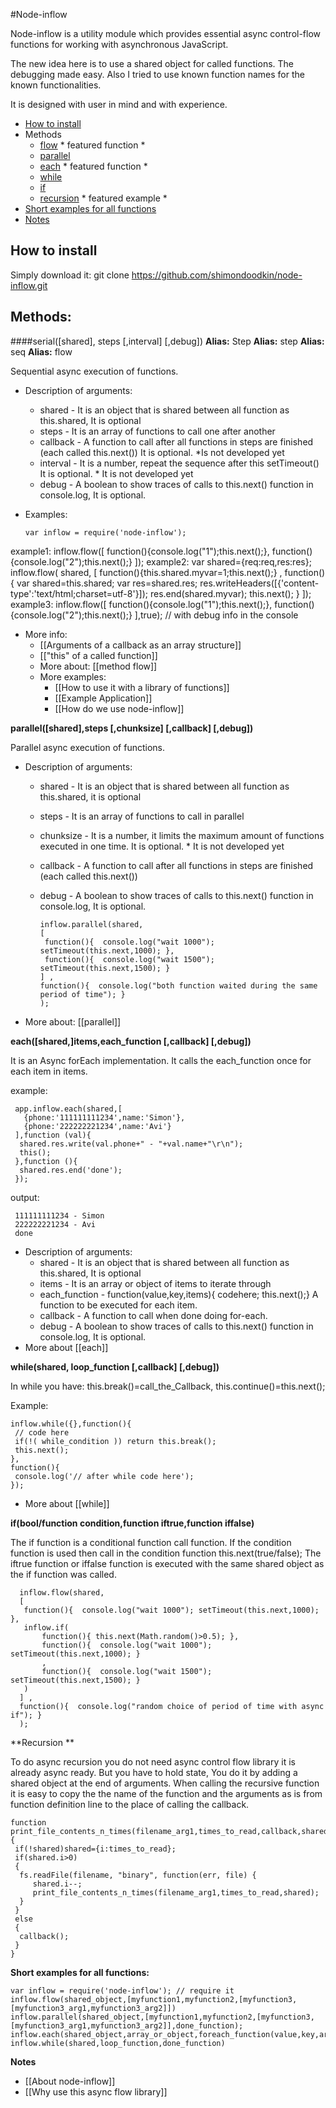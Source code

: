 #Node-inflow

Node-inflow is a utility module which provides essential async control-flow functions for working with asynchronous JavaScript.


The new idea here is to use a shared object for called functions. The debugging made easy. Also I tried to use known function names for the known functionalities.

It is designed with user in mind and with experience.

* [How to install](#install)
* Methods
  * [flow](#flow) * featured function *
  * [parallel](#parallel)
  * [each](#each) * featured function *
  * [while](#while)
  * [if](#if)
  * [recursion](#recursion) * featured example *
* [Short examples for all functions](#short)
* [Notes](#notes)

<a name="install" />

## How to install
Simply download it:
    git clone https://github.com/shimondoodkin/node-inflow.git

## Methods:

<a name="flow" />

####serial([shared], steps [,interval] [,debug])
__Alias:__  Step 
__Alias:__  step
__Alias:__  seq 
__Alias:__  flow

Sequential async execution of functions.

 * Description of arguments:
   * shared    - It is an object that is shared between all function as this.shared, It is optional
   * steps      - It is an array of functions to call one after another
   * callback  - A function to call after all functions in steps are finished (each called this.next())  It is optional. *Is not developed yet
   * interval    - It is a number, repeat the sequence after this setTimeout()  It is optional. * It is not developed yet
   * debug     - A boolean to show traces of calls to this.next() function in console.log, It is optional.

 * Examples:

       var inflow = require('node-inflow');
example1:
       inflow.flow([
         function(){console.log("1");this.next();},
         function(){console.log("2");this.next();}
       ]);
example2:
       var shared={req:req,res:res};
       inflow.flow(
        shared,
        [
         function(){this.shared.myvar=1;this.next();}
         ,
         function()
         {
          var shared=this.shared;
          var res=shared.res;
          res.writeHeaders([{'content-type':'text/html;charset=utf-8'}]);
          res.end(shared.myvar);
          this.next();
         }
       ]);
example3:
       inflow.flow([
         function(){console.log("1");this.next();},
         function(){console.log("2");this.next();}
       ],true); // with debug info in the console
 
 * More info:
   * [[Arguments of a callback as an array structure]]
   * [["this" of a called function]]
   * More about: [[method flow]]
   * More examples:
     * [[How to use it with a library of functions]]
     * [[Example Application]]
     * [[How do we use node-inflow]]

<a name="parallel" />

**parallel([shared],steps [,chunksize] [,callback] [,debug])**

Parallel async execution of functions.

 * Description of arguments:
   * shared      - It is an object that is shared between all function as this.shared, it is optional
   * steps        - It is an array of functions to call in parallel
   * chunksize -  It is a number, it limits the maximum amount of functions executed in one time.  It is optional. * It is not developed yet
   * callback    - A function to call after all functions in steps are finished (each called this.next())
   * debug       - A boolean to show traces of calls to this.next() function in console.log, It is optional.

         inflow.parallel(shared,
         [
          function(){  console.log("wait 1000"); setTimeout(this.next,1000); },
          function(){  console.log("wait 1500"); setTimeout(this.next,1500); }
         ] ,
         function(){  console.log("both function waited during the same period of time"); }
         );

* More about: [[parallel]]

<a name="each" />

**each([shared,]items,each_function [,callback] [,debug])**

It is an Async forEach implementation. It calls the each_function once for each item in items.



example:

     app.inflow.each(shared,[
       {phone:'111111111234',name:'Simon'},
       {phone:'222222221234',name:'Avi'}
     ],function (val){
      shared.res.write(val.phone+" - "+val.name+"\r\n");
      this();
     },function (){
      shared.res.end('done');
     });

output: 

     111111111234 - Simon
     222222221234 - Avi
     done

 * Description of arguments:
   * shared            - It is an object that is shared between all function as this.shared, It is optional
   * items              - It is an array or object of items to iterate through
   * each_function  - function(value,key,items){ codehere; this.next();} A function to be executed for each item.
   * callback          - A function to call when done doing for-each.
   * debug             - A boolean to show traces of calls to this.next() function in console.log, It is optional.
* More about [[each]]

<a name="while" />

**while(shared, loop_function [,callback] [,debug])**

In while you have:
    this.break()=call_the_Callback,
    this.continue()=this.next();

Example:
  
    inflow.while({},function(){
     // code here
     if(!( while_condition )) return this.break();
     this.next();
    },
    function(){
     console.log('// after while code here');
    });
  * More about [[while]]


<a name="if" />

**if(bool/function condition,function iftrue,function iffalse)**

The if function is a conditional function call function.
If the condition function is used then call in the condition function this.next(true/false);
The iftrue function or iffalse function is executed with the same shared object as the if function was called.

      inflow.flow(shared,
      [
       function(){  console.log("wait 1000"); setTimeout(this.next,1000); },
       inflow.if(
           function(){ this.next(Math.random()>0.5); },
           function(){  console.log("wait 1000"); setTimeout(this.next,1000); }
           ,
           function(){  console.log("wait 1500"); setTimeout(this.next,1500); }
       )
      ] ,
      function(){  console.log("random choice of period of time with async if"); }
      );


<a name="recursion" />

**Recursion **

To do async recursion you do not need async control flow library it is already async ready.
But you have to hold state, You do it by adding a shared object at the end of arguments.
When calling the recursive function it is easy to copy the the name of the function and the arguments as is from function definition line to the place of calling the callback.

    function print_file_contents_n_times(filename_arg1,times_to_read,callback,shared)
    {
     if(!shared)shared={i:times_to_read};
     if(shared.i>0)
     {
      fs.readFile(filename, "binary", function(err, file) {  
         shared.i--;
         print_file_contents_n_times(filename_arg1,times_to_read,shared);
      }
     }
     else
     {
      callback();
     }
    }

<a name="short" />

**Short examples for all functions:**

    var inflow = require('node-inflow'); // require it
    inflow.flow(shared_object,[myfunction1,myfunction2,[myfunction3,[myfunction3_arg1,myfunction3_arg2]])
    inflow.parallel(shared_object,[myfunction1,myfunction2,[myfunction3,[myfunction3_arg1,myfunction3_arg2]],done_function);
    inflow.each(shared_object,array_or_object,foreach_function(value,key,array),done_function);
    inflow.while(shared,loop_function,done_function)


<a name="notes" />

**Notes**

* [[About node-inflow]]
* [[Why use this async flow library]]

